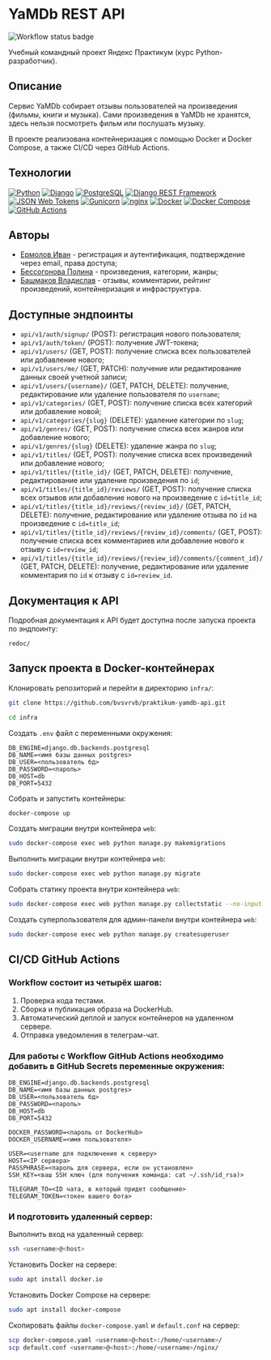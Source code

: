 # YaMDb REST API
![Workflow status badge](https://github.com/bvsvrvb/yamdb_final/actions/workflows/yamdb_workflow.yml/badge.svg)

Учебный командный проект Яндекс Практикум (курс Python-разработчик).

## Описание
Сервис YaMDb собирает отзывы пользователей на произведения (фильмы, книги и музыка). Сами произведения в YaMDb не хранятся, здесь нельзя посмотреть фильм или послушать музыку.

В проекте реализована контейнеризация с помощью Docker и Docker Compose, а также CI/CD через GitHub Actions.

## Технологии
[![Python](https://img.shields.io/badge/Python-3.7-3776AB?logo=python)](https://www.python.org/)
[![Django](https://img.shields.io/badge/Django-2.2-092E20?&logo=django)](https://www.djangoproject.com/)
[![PostgreSQL](https://img.shields.io/badge/PostgreSQL-grey?logo=postgresql)](https://www.postgresql.org/)
[![Django REST Framework](https://img.shields.io/badge/Django_REST_Framework-grey?logo=django)](https://www.django-rest-framework.org/)
[![JSON Web Tokens](https://img.shields.io/badge/JSON_Web_Tokens-grey?logo=jsonwebtokens)](https://jwt.io/)
[![Gunicorn](https://img.shields.io/badge/Gunicorn-grey?logo=gunicorn)](https://gunicorn.org/)
[![nginx](https://img.shields.io/badge/nginx-grey?logo=nginx)](https://nginx.org/)
[![Docker](https://img.shields.io/badge/Docker-grey?logo=docker)](https://www.docker.com/)
[![Docker Compose](https://img.shields.io/badge/Docker_Compose-grey?logo=docker)](https://docs.docker.com/compose/)
[![GitHub Actions](https://img.shields.io/badge/GitHub_Actions-grey?logo=githubactions)](https://github.com/features/actions)

## Авторы
- [Ермолов Иван](https://github.com/ErmolovIvan) - регистрация и аутентификация, подтверждение через email, права доступа;
- [Бессогонова Полина](https://github.com/polinabess) - произведения, категории, жанры;
- [Башмаков Владислав](https://www.youtube.com/watch?v=dQw4w9WgXcQ) - отзывы, комментарии, рейтинг произведений, контейнеризация и инфраструктура.

## Доступные эндпоинты
- `api/v1/auth/signup/` (POST): регистрация нового пользователя;
- `api/v1/auth/token/` (POST): получение JWT-токена;
- `api/v1/users/` (GET, POST): получение списка всех пользователей или добавление нового;
- `api/v1/users/me/` (GET, PATCH): получение или редактирование данных своей учетной записи;
- `api/v1/users/{username}/` (GET, PATCH, DELETE): получение, редактирование или удаление пользователя по `username`;
- `api/v1/categories/` (GET, POST): получение списка всех категорий или добавление новой;
- `api/v1/categories/{slug}` (DELETE): удаление категории по `slug`;
- `api/v1/genres/` (GET, POST): получение списка всех жанров или добавление нового;
- `api/v1/genres/{slug}` (DELETE): удаление жанра по `slug`;
- `api/v1/titles/` (GET, POST): получение списка всех произведений или добавление нового;
- `api/v1/titles/{title_id}/` (GET, PATCH, DELETE): получение, редактирование или удаление произведения по `id`;
- `api/v1/titles/{title_id}/reviews/` (GET, POST): получение списка всех отзывов или добавление нового на произведение с  `id=title_id`;
- `api/v1/titles/{title_id}/reviews/{review_id}/` (GET, PATCH, DELETE): получение, редактирование или удаление отзыва по `id` на произведение с `id=title_id`;
- `api/v1/titles/{title_id}/reviews/{review_id}/comments/` (GET, POST): получение списка всех комментариев или добавление нового к отзыву с `id=review_id`;
- `api/v1/titles/{title_id}/reviews/{review_id}/comments/{comment_id}/` (GET, PATCH, DELETE): получение, редактирование или удаление комментария по `id` к отзыву с `id=review_id`.

## Документация к API
Подробная документация к API будет доступна после запуска проекта по эндпоинту:
```
redoc/
```

## Запуск проекта в Docker-контейнерах
Клонировать репозиторий и перейти в директорию `infra/`:
```bash
git clone https://github.com/bvsvrvb/praktikum-yamdb-api.git
```
```bash
cd infra
```

Создать `.env` файл с переменными окружения:
```
DB_ENGINE=django.db.backends.postgresql
DB_NAME=<имя базы данных postgres>
DB_USER=<пользователь бд>
DB_PASSWORD=<пароль>
DB_HOST=db
DB_PORT=5432
```

Собрать и запустить контейнеры:
```bash
docker-compose up
```

Создать миграции внутри контейнера `web`:
 ```bash
 sudo docker-compose exec web python manage.py makemigrations
 ```

Выполнить миграции внутри контейнера `web`:
 ```bash
 sudo docker-compose exec web python manage.py migrate
 ```

Собрать статику проекта внутри контейнера `web`:
 ```bash
 sudo docker-compose exec web python manage.py collectstatic --no-input
 ```  

Создать суперпользователя для админ-панели внутри контейнера `web`:
 ```bash
 sudo docker-compose exec web python manage.py createsuperuser
 ```

## CI/CD GitHub Actions

### Workflow состоит из четырёх шагов:

   1. Проверка кода тестами.
   2. Сборка и публикация образа на DockerHub.
   3. Автоматический деплой и запуск контейнеров на удаленном сервере.
   4. Отправка уведомления в телеграм-чат.

### Для работы с Workflow GitHub Actions необходимо добавить в GitHub Secrets переменные окружения:
```
DB_ENGINE=django.db.backends.postgresql
DB_NAME=<имя базы данных postgres>
DB_USER=<пользователь бд>
DB_PASSWORD=<пароль>
DB_HOST=db
DB_PORT=5432

DOCKER_PASSWORD=<пароль от DockerHub>
DOCKER_USERNAME=<имя пользователя>

USER=<username для подключения к серверу>
HOST=<IP сервера>
PASSPHRASE=<пароль для сервера, если он установлен>
SSH_KEY=<ваш SSH ключ (для получения команда: cat ~/.ssh/id_rsa)>

TELEGRAM_TO=<ID чата, в который придет сообщение>
TELEGRAM_TOKEN=<токен вашего бота>
```

### И подготовить удаленный сервер:
Выполнить вход на удаленный сервер:
```bash
ssh <username>@<host>
```

Установить Docker на сервере:
```bash
sudo apt install docker.io 
```

Установить Docker Compose на сервере:
```bash
sudo apt install docker-compose
```

Скопировать файлы `docker-compose.yaml` и `default.conf` на сервер:
```bash
scp docker-compose.yaml <username>@<host>:/home/<username>/
scp default.conf <username>@<host>:/home/<username>/nginx/
```
